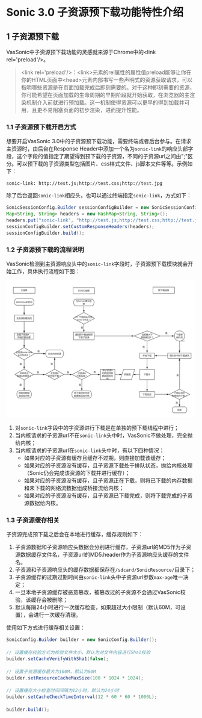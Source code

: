 # Sonic 3.0 子资源预下载功能特性介绍

## 1 子资源预下载

VasSonic中子资源预下载功能的灵感就来源于Chrome中的\<link rel='preload'/>。
> \<link rel='preload'/>：\<link>元素的rel属性的属性值preload能够让你在你的HTML页面中\<head>元素内部书写一些声明式的资源获取请求，可以指明哪些资源是在页面加载完成后即刻需要的。对于这种即刻需要的资源，你可能希望在页面加载的生命周期的早期阶段就开始获取，在浏览器的主渲染机制介入前就进行预加载。这一机制使得资源可以更早的得到加载并可用，且更不易阻塞页面的初步渲染，进而提升性能。

### 1.1 子资源预下载开启方式
想要开启VasSonic 3.0中的子资源预下载功能，需要终端或者后台参与。在请求主资源时，由后台在Response Header中添加一个名为```sonic-link```的响应头部字段，这个字段的值指定了期望得到预下载的子资源，不同的子资源url之间由";"区分。可以预下载的子资源类型包括图片、css样式文件、js脚本文件等等。示例如下：

```http
sonic-link: http://test.js;http://test.css;http://test.jpg
```

除了后台返回```sonic-link```相应头，也可以通过终端指定```sonic-link```，方式如下：

```java
SonicSessionConfig.Builder sessionConfigBuilder = new SonicSessionConfig.Builder();
Map<String, String> headers = new HashMap<String, String>();
headers.put("sonic-link", "http://test.js;http://test.css;http://test.jpg");
sessionConfigBuilder.setCustomResponseHeaders(headers);
sessionConfigBuilder.build();
```

### 1.2 子资源预下载的流程说明
VasSonic检测到主资源响应头中的```sonic-link```字段时，子资源预下载模块就会开始工作，具体执行流程如下图：

![子资源预下载模块的流程](subresource_preload.png)

1. 对```sonic-link```字段中的字资源进行下载是在单独的预下载线程中进行；  
2. 当内核请求的子资源url不在```sonic-link```头中时，VasSonic不做处理，完全抛给内核；  
3. 当内核请求的子资源url在```sonic-link```头中时，有以下四种情况： 
    - 如果对应的子资源有缓存且缓存不过期，则直接加载该缓存；
    - 如果对应的子资源没有缓存，且子资源下载处于排队状态，抛给内核处理（Sonic仍会完成该资源的下载并进行缓存）；
    - 如果对应的子资源没有缓存，且子资源正在下载，则将已下载的内存数据和未下载的网络流数据组成桥接流给内核；
    - 如果对应的子资源没有缓存，且子资源已下载完成，则将下载完成的子资源数据给内核。

### 1.3 子资源缓存相关
子资源完成预下载之后会在本地进行缓存，缓存规则如下：
1. 子资源数据和子资源响应头数据会分别进行缓存，子资源url的MD5作为子资源数据缓存文件名，子资源url的MD5.header作为子资源响应头缓存的文件名。
2. 子资源和子资源响应头的缓存数据都保存在```/sdcard/SonicResource/```目录下；
2. 子资源缓存的过期过期时间由```sonic-link```头中子资源url参数```max-age```唯一决定；
3. 一旦本地子资源缓存被恶意篡改，被篡改过的子资源不会通过VasSonic校验，该缓存会被删除；
4. 默认每隔24小时进行一次缓存检查，如果超过大小限制（默认60M，可设置），会进行一次缓存清理。

使用如下方式进行缓存相关设置：

```java
SonicConfig.Builder builder = new SonicConfig.Builder();

// 设置缓存校验方式为校验文件大小，默认为对文件内容进行Sha1校验
builder.setCacheVerifyWithSha1(false);

// 设置子资源缓存最大为100M，默认为60M
builder.setResourceCacheMaxSize(100 * 1024 * 1024);

// 设置缓存大小检查时间间隔为12小时，默认为24小时
builder.setCacheCheckTimeInterval(12 * 60 * 60 * 1000L);

builder.build();
```

